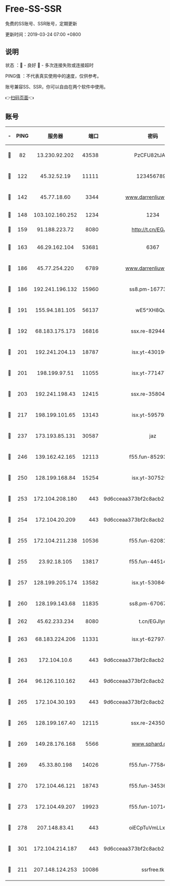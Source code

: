# Free-SS-SSR

免费的SS账号、SSR账号，定期更新

更新时间：2019-03-24 07:00 +0800

## 说明

状态     ：🙂 - 良好 🙁 - 多次连接失败或连接超时

PING值   ：不代表真实使用中的速度，仅供参考。

账号兼容SS、SSR，你可以自由在两个软件中使用。

👉[扫码页面](https://liesauer.github.io/Free-SS-SSR/)👈

## 账号

|-|PING|服务器|端口|密码|加密方式|区域|
|:----:|:----:|:-----:|-----:|:----:|:----:|:----:|
|🙂|82|13.230.92.202|43538|PzCFU82tJAdZ|aes-256-cfb|JP|
|🙂|122|45.32.52.19|11111|1234567890|aes-256-cfb|JP|
|🙂|142|45.77.18.60|3344|www.darrenliuwei.com|aes-256-cfb|JP|
|🙂|148|103.102.160.252|1234|1234|rc4-md5|JP|
|🙂|159|91.188.223.72|8080|http://t.cn/EGJIyrl|rc4-md5|RU|
|🙂|163|46.29.162.104|53681|6367|aes-128-ctr|RU|
|🙂|186|45.77.254.220|6789|www.darrenliuwei.com|aes-256-cfb|SG|
|🙂|186|192.241.196.132|15960|ss8.pm-16773447|aes-256-cfb|US|
|🙂|191|155.94.181.105|56137|wE5^XH8Quw|aes-256-cfb|US|
|🙂|192|68.183.175.173|16816|ssx.re-82944807|aes-256-cfb|US|
|🙂|201|192.241.204.13|18787|isx.yt-43019684|aes-256-cfb|US|
|🙂|201|198.199.97.51|11055|isx.yt-77147725|aes-256-cfb|US|
|🙂|203|192.241.198.43|12415|ssx.re-35804966|aes-256-cfb|US|
|🙂|217|198.199.101.65|13143|isx.yt-59579379|aes-256-cfb|US|
|🙂|237|173.193.85.131|30587|jaz|aes-256-cfb|US|
|🙂|246|139.162.42.165|12113|f55.fun-85293047|aes-256-cfb|SG|
|🙂|250|128.199.168.84|15254|isx.yt-30752929|aes-256-cfb|SG|
|🙂|253|172.104.208.180|443|9d6cceaa373bf2c8acb22e60b6a58be6|aes-256-cfb|US|
|🙂|254|172.104.20.209|443|9d6cceaa373bf2c8acb22e60b6a58be6|aes-256-cfb|US|
|🙂|255|172.104.211.238|10536|f55.fun-62081235|aes-256-cfb|US|
|🙂|255|23.92.18.105|13817|f55.fun-44514106|aes-256-cfb|US|
|🙂|257|128.199.205.174|13582|isx.yt-53084018|aes-256-cfb|SG|
|🙂|260|128.199.143.68|11835|ss8.pm-67067139|aes-256-cfb|SG|
|🙂|262|45.62.233.234|8080|t.cn/EGJIyrl|rc4-md5|CA|
|🙂|263|68.183.224.206|11331|isx.yt-62797892|aes-256-cfb|SG|
|🙂|263|172.104.10.6|443|9d6cceaa373bf2c8acb22e60b6a58be6|aes-256-cfb|US|
|🙂|264|96.126.110.162|443|9d6cceaa373bf2c8acb22e60b6a58be6|aes-256-cfb|US|
|🙂|265|172.104.30.193|443|9d6cceaa373bf2c8acb22e60b6a58be6|aes-256-cfb|US|
|🙂|265|128.199.167.40|12115|ssx.re-24350991|aes-256-cfb|SG|
|🙂|269|149.28.176.168|5566|www.sphard.com|aes-256-cfb|AU|
|🙂|269|45.33.80.198|14026|f55.fun-77584907|aes-256-cfb|US|
|🙂|270|172.104.46.121|18743|f55.fun-34536533|aes-256-cfb|SG|
|🙂|273|172.104.49.207|19923|f55.fun-10714091|aes-256-cfb|SG|
|🙂|278|207.148.83.41|443|oiECpTuVmLLxk4Ts|aes-256-cfb|AU|
|🙂|301|172.104.214.187|443|9d6cceaa373bf2c8acb22e60b6a58be6|aes-256-cfb|US|
|🙂|211|207.148.124.253|10086|ssrfree.tk|aes-256-cfb|SG|
